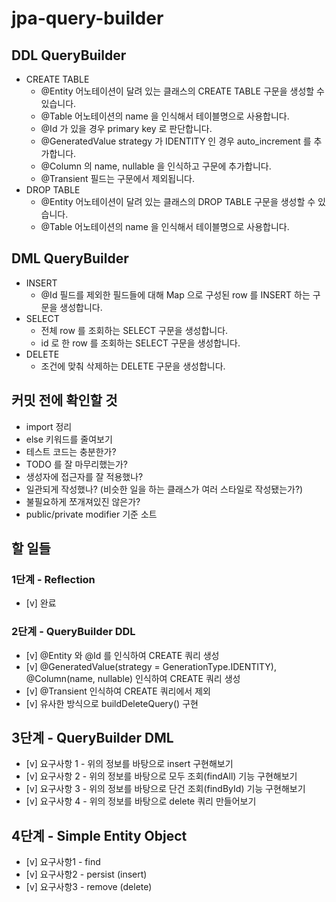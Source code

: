 # jpa-query-builder

## DDL QueryBuilder

* CREATE TABLE
    * @Entity 어노테이션이 달려 있는 클래스의 CREATE TABLE 구문을 생성할 수 있습니다.
    * @Table 어노테이션의 name 을 인식해서 테이블명으로 사용합니다.
    * @Id 가 있을 경우 primary key 로 판단합니다.
    * @GeneratedValue strategy 가 IDENTITY 인 경우 auto_increment 를 추가합니다.
    * @Column 의 name, nullable 을 인식하고 구문에 추가합니다.
    * @Transient 필드는 구문에서 제외됩니다.
* DROP TABLE
    * @Entity 어노테이션이 달려 있는 클래스의 DROP TABLE 구문을 생성할 수 있습니다.
    * @Table 어노테이션의 name 을 인식해서 테이블명으로 사용합니다.

## DML QueryBuilder

* INSERT
    * @Id 필드를 제외한 필드들에 대해 Map 으로 구성된 row 를 INSERT 하는 구문을 생성합니다.
* SELECT
    * 전체 row 를 조회하는 SELECT 구문을 생성합니다.
    * id 로 한 row 를 조회하는 SELECT 구문을 생성합니다.
* DELETE
    * 조건에 맞춰 삭제하는 DELETE 구문을 생성합니다.

## 커밋 전에 확인할 것

* import 정리
* else 키워드를 줄여보기
* 테스트 코드는 충분한가?
* TODO 를 잘 마무리했는가?
* 생성자에 접근자를 잘 적용했나?
* 일관되게 작성했나? (비슷한 일을 하는 클래스가 여러 스타일로 작성됐는가?)
* 불필요하게 쪼개져있진 않은가?
* public/private modifier 기준 소트

## 할 일들

### 1단계 - Reflection

- [v] 완료

### 2단계 - QueryBuilder DDL

- [v] @Entity 와 @Id 를 인식하여 CREATE 쿼리 생성
- [v] @GeneratedValue(strategy = GenerationType.IDENTITY), @Column(name, nullable) 인식하여 CREATE 쿼리 생성
- [v] @Transient 인식하여 CREATE 쿼리에서 제외
- [v] 유사한 방식으로 buildDeleteQuery() 구현

## 3단계 - QueryBuilder DML

- [v] 요구사항 1 - 위의 정보를 바탕으로 insert 구현해보기
- [v] 요구사항 2 - 위의 정보를 바탕으로 모두 조회(findAll) 기능 구현해보기
- [v] 요구사항 3 - 위의 정보를 바탕으로 단건 조회(findById) 기능 구현해보기
- [v] 요구사항 4 - 위의 정보를 바탕으로 delete 쿼리 만들어보기

## 4단계 - Simple Entity Object

- [v] 요구사항1 - find
- [v] 요구사항2 - persist (insert)
- [v] 요구사항3 - remove (delete)
